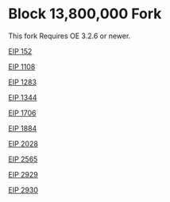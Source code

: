 # Block 13,800,000 Fork

This fork Requires OE 3.2.6 or newer.

​[EIP 152](https://github.com/ethereum/EIPs/blob/master/EIPS/eip-152.md)​

​[EIP 1108](https://eips.ethereum.org/EIPS/eip-1108)​

​[﻿EIP 1283](https://eips.ethereum.org/EIPS/eip-1283)​

﻿[EIP 1344](https://eips.ethereum.org/EIPS/eip-1344)​

​[﻿EIP 1706](https://github.com/ethereum/EIPs/blob/master/EIPS/eip-1706.md)​

​[﻿EIP 1884](https://eips.ethereum.org/EIPS/eip-1884)​

​[﻿EIP 2028](https://eips.ethereum.org/EIPS/eip-2028)​

​[EIP 2565](https://eips.ethereum.org/EIPS/eip-2565)​

​[﻿EIP 2929](https://eips.ethereum.org/EIPS/eip-2929)​

﻿[EIP 2930](https://eips.ethereum.org/EIPS/eip-2930)​
